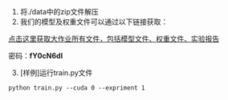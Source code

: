 1. 将./data中的zip文件解压
2. 我们的模型及权重文件可以通过以下链接获取：

[点击这里获取大作业所有文件，包括模型文件、权重文件、实验报告](https://ug.link/xjtu/filemgr/share-download/?id=c1f373e3f5724474bb883e2fac0012cf)

密码：**fY0cN6dI**

3. [样例]运行train.py文件
```
python train.py --cuda 0 --expriment 1
```
